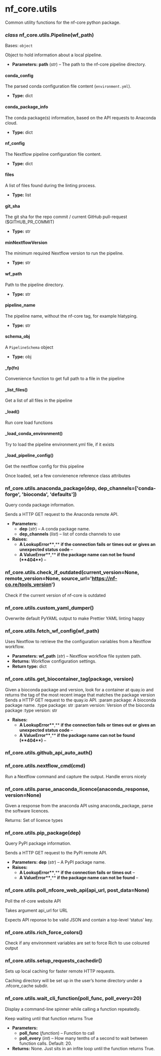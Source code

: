 # nf_core.utils

Common utility functions for the nf-core python package.

### _class_ nf_core.utils.Pipeline(wf_path)

Bases: `object`

Object to hold information about a local pipeline.

- **Parameters:**
  **path** (_str_) – The path to the nf-core pipeline directory.

#### conda_config

The parsed conda configuration file content (`environment.yml`).

- **Type:**
  dict

#### conda_package_info

The conda package(s) information, based on the API requests to Anaconda cloud.

- **Type:**
  dict

#### nf_config

The Nextflow pipeline configuration file content.

- **Type:**
  dict

#### files

A list of files found during the linting process.

- **Type:**
  list

#### git_sha

The git sha for the repo commit / current GitHub pull-request ($GITHUB_PR_COMMIT)

- **Type:**
  str

#### minNextflowVersion

The minimum required Nextflow version to run the pipeline.

- **Type:**
  str

#### wf_path

Path to the pipeline directory.

- **Type:**
  str

#### pipeline_name

The pipeline name, without the nf-core tag, for example hlatyping.

- **Type:**
  str

#### schema_obj

A `PipelineSchema` object

- **Type:**
  obj

#### \_fp(fn)

Convenience function to get full path to a file in the pipeline

#### \_list_files()

Get a list of all files in the pipeline

#### \_load()

Run core load functions

#### \_load_conda_environment()

Try to load the pipeline environment.yml file, if it exists

#### \_load_pipeline_config()

Get the nextflow config for this pipeline

Once loaded, set a few convienence reference class attributes

### nf_core.utils.anaconda_package(dep, dep_channels=['conda-forge', 'bioconda', 'defaults'])

Query conda package information.

Sends a HTTP GET request to the Anaconda remote API.

- **Parameters:**
  - **dep** (_str_) – A conda package name.
  - **dep_channels** (_list_) – list of conda channels to use
- **Raises:**
  - **A LookupError\*\***,\*\* **if the connection fails** **or** **times out** **or** **gives an unexpected status code** –
  - **A ValueError\*\***,\*\* **if the package name can not be found** **(\*\***404\***\*)** –

### nf_core.utils.check_if_outdated(current_version=None, remote_version=None, source_url='https://nf-co.re/tools_version')

Check if the current version of nf-core is outdated

### nf_core.utils.custom_yaml_dumper()

Overwrite default PyYAML output to make Prettier YAML linting happy

### nf_core.utils.fetch_wf_config(wf_path)

Uses Nextflow to retrieve the the configuration variables
from a Nextflow workflow.

- **Parameters:**
  **wf_path** (_str_) – Nextflow workflow file system path.
- **Returns:**
  Workflow configuration settings.
- **Return type:**
  dict

### nf_core.utils.get_biocontainer_tag(package, version)

Given a bioconda package and version, look for a container
at quay.io and returns the tag of the most recent image
that matches the package version
Sends a HTTP GET request to the quay.io API.
:param package: A bioconda package name.
:type package: str
:param version: Version of the bioconda package
:type version: str

- **Raises:**
  - **A LookupError\*\***,\*\* **if the connection fails** **or** **times out** **or** **gives an unexpected status code** –
  - **A ValueError\*\***,\*\* **if the package name can not be found** **(\*\***404\***\*)** –

### nf_core.utils.github_api_auto_auth()

### nf_core.utils.nextflow_cmd(cmd)

Run a Nextflow command and capture the output. Handle errors nicely

### nf_core.utils.parse_anaconda_licence(anaconda_response, version=None)

Given a response from the anaconda API using anaconda_package, parse the software licences.

Returns: Set of licence types

### nf_core.utils.pip_package(dep)

Query PyPI package information.

Sends a HTTP GET request to the PyPI remote API.

- **Parameters:**
  **dep** (_str_) – A PyPI package name.
- **Raises:**
  - **A LookupError\*\***,\*\* **if the connection fails** **or** **times out** –
  - **A ValueError\*\***,\*\* **if the package name can not be found** –

### nf_core.utils.poll_nfcore_web_api(api_url, post_data=None)

Poll the nf-core website API

Takes argument api_url for URL

Expects API reponse to be valid JSON and contain a top-level ‘status’ key.

### nf_core.utils.rich_force_colors()

Check if any environment variables are set to force Rich to use coloured output

### nf_core.utils.setup_requests_cachedir()

Sets up local caching for faster remote HTTP requests.

Caching directory will be set up in the user’s home directory under
a .nfcore_cache subdir.

### nf_core.utils.wait_cli_function(poll_func, poll_every=20)

Display a command-line spinner while calling a function repeatedly.

Keep waiting until that function returns True

- **Parameters:**
  - **poll_func** (_function_) – Function to call
  - **poll_every** (_int_) – How many tenths of a second to wait between function calls. Default: 20.
- **Returns:**
  None. Just sits in an infite loop until the function returns True.
